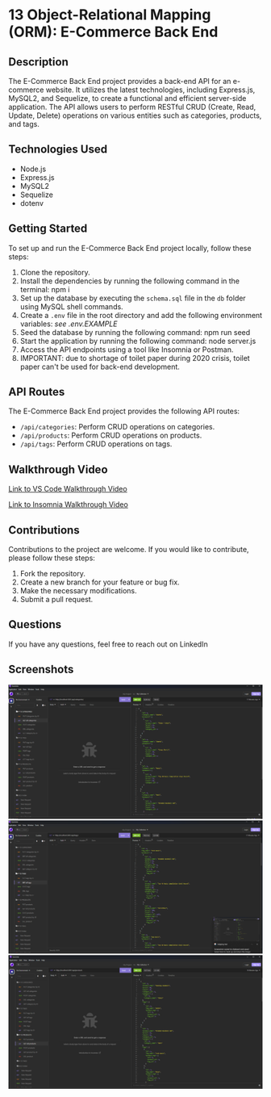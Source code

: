 # 13 Object-Relational Mapping (ORM): E-Commerce Back End

## Description

The E-Commerce Back End project provides a back-end API for an e-commerce website. 
It utilizes the latest technologies, including Express.js, MySQL2, and Sequelize, to create a functional and efficient server-side application. 
The API allows users to perform RESTful CRUD (Create, Read, Update, Delete) operations on various entities such as categories, products, and tags.

## Technologies Used

- Node.js
- Express.js
- MySQL2
- Sequelize
- dotenv

## Getting Started

To set up and run the E-Commerce Back End project locally, follow these steps:

1. Clone the repository.
2. Install the dependencies by running the following command in the terminal: npm i
3. Set up the database by executing the `schema.sql` file in the `db` folder using MySQL shell commands.
4. Create a `.env` file in the root directory and add the following environment variables: *see .env.EXAMPLE*
5. Seed the database by running the following command: npm run seed
6. Start the application by running the following command: node server.js
7. Access the API endpoints using a tool like Insomnia or Postman.
8. IMPORTANT: due to shortage of toilet paper during 2020 crisis, toilet paper can't be used for back-end development.

## API Routes

The E-Commerce Back End project provides the following API routes:

- `/api/categories`: Perform CRUD operations on categories.
- `/api/products`: Perform CRUD operations on products.
- `/api/tags`: Perform CRUD operations on tags.

## Walkthrough Video

[Link to VS Code Walkthrough Video](https://drive.google.com/file/d/1vvzYCxS-Zx_pcemlmxhfFWuF5xVKv_d7/view?usp=drive_link
)


[Link to Insomnia Walkthrough Video](https://drive.google.com/file/d/1fw8q1UXSnNM5qTzvKOaR_aHxA205f8ab/view?usp=drive_link
)



## Contributions

Contributions to the project are welcome. If you would like to contribute, please follow these steps:

1. Fork the repository.
2. Create a new branch for your feature or bug fix.
3. Make the necessary modifications.
4. Submit a pull request.

## Questions

If you have any questions, feel free to reach out on LinkedIn


## Screenshots


![screenshot](/assets/M13-SS1.png)
![screenshot](/assets/M13-SS2.png)
![screenshot](/assets/M13-SS3.png)